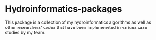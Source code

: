 # Hydroinformatics-packages
This package is a collection of my hydroinformatics algorithms as well as other researchers' codes that have been implemeneted in variues case studies by my team. 
